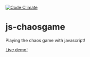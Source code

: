 [![Code Climate](https://codeclimate.com/github/andrey-shakhzadyan/js-chaosgame/badges/gpa.svg)](https://codeclimate.com/github/andrey-shakhzadyan/js-chaosgame)

js-chaosgame
============

Playing the chaos game with javascript!

<a href='http://www.ithacapost.com/sierp.html'>Live demo!</a>
